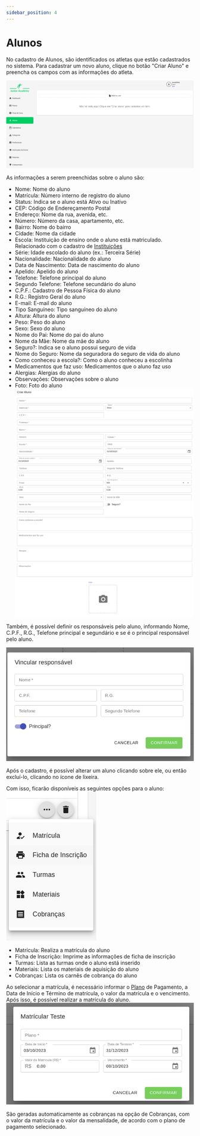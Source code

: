 ```yaml
---
sidebar_position: 4
---
```


# Alunos

No cadastro de Alunos, são identificados os atletas que estão cadastrados no sistema. Para cadastrar um novo aluno, clique no botão "Criar Aluno" e preencha os campos com as informações do atleta.

![Listagem dos alunos vazia, com a mensagem ao centro de Não há nada aqui. Clica em "Criar aluno" para cadastrar um item e o botão de Criar Aluno na parte superior da lsita](lista-aluno.png)

As informações a serem preenchidas sobre o aluno são:
* Nome: Nome do aluno
* Matrícula: Número interno de registro do aluno
* Status: Indica se o aluno está Ativo ou Inativo
* CEP: Código de Endereçamento Postal
* Endereço: Nome da rua, avenida, etc.
* Número: Número da casa, apartamento, etc.
* Bairro: Nome do bairro
* Cidade: Nome da cidade
* Escola: Instituição de ensino onde o aluno está matriculado. Relacionado com o cadastro de [Instituições](../Institui%C3%A7%C3%A3o/Institui%C3%A7%C3%A3o.md)
* Série: Idade escolado do aluno (ex.: Terceira Série)
* Nacionalidade: Nacionalidade do aluno
* Data de Nascimento: Data de nascimento do aluno
* Apelido: Apelido do aluno
* Telefone: Telefone principal do aluno
* Segundo Telefone: Telefone secundário do aluno
* C.P.F.: Cadastro de Pessoa Física do aluno
* R.G.: Registro Geral do aluno
* E-mail: E-mail do aluno
* Tipo Sanguíneo: Tipo sanguíneo do aluno
* Altura: Altura do aluno
* Peso: Peso do aluno
* Sexo: Sexo do aluno
* Nome do Pai: Nome do pai do aluno
* Nome da Mãe: Nome da mãe do aluno
* Seguro?: Indica se o aluno possui seguro de vida
* Nome do Seguro: Nome da seguradora do seguro de vida do aluno
* Como conheceu a escola?: Como o aluno conheceu a escolinha
* Medicamentos que faz uso: Medicamentos que o aluno faz uso
* Alergias: Alergias do aluno
* Observações: Observações sobre o aluno
* Foto: Foto do aluno
![Alt text](criar-aluno-1.png)
![Alt text](criar-aluno-2.png)
![Alt text](criar-aluno-3.png)

Também, é possível definir os responsáveis pelo aluno, informando Nome, C.P.F., R.G., Telefone principal e segundário e se é o principal responsável pelo aluno.

![Alt text](criar-responsavel.png)

Após o cadastro, é possível alterar um aluno clicando sobre ele, ou então excluí-lo, clicando no ícone de lixeira.

Com isso, ficarão disponíveis as seguintes opções para o aluno:
![Alt text](opcoes.png)

* Matrícula: Realiza a matrícula do aluno
* Ficha de Inscrição: Imprime as informações de ficha de inscrição
* Turmas: Lista as turmas onde o aluno está inserido
* Materiais: Lista os materiais de aquisição do aluno
* Cobranças: Lista os carnês de cobrança do aluno
  
Ao selecionar a matrícula, é necessário informar o [Plano](../Planos/Planos) de Pagamento, a Data de Início e Término de matrícula, o valor da matrícula e o vencimento. Após isso, é possível realizar a matrícula do aluno.
![Alt text](matricula.png)

São geradas automaticamente as cobranças na opção de Cobranças, com o valor da matrícula e o valor da mensalidade, de acordo com o plano de pagamento selecionado.